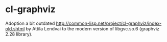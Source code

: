 cl-graphviz
===========

Adoption a bit outdated http://common-lisp.net/project/cl-graphviz/index-old.shtml by Attila Lendvai to the modern version of libgvc.so.6 (graphviz 2.28 library).


